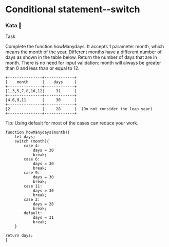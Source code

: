 # Conditional statement--switch

### Kata 🥋

Task

Complete the function howManydays. It accepts 1 parameter month, which means the month of the year. Different months have a different number of days as shown in the table below. Return the number of days that are in month. There is no need for input validation: month will always be greater than 0 and less than or equal to 12.

    +---------------+-------------+
    |    month      |    days     |
    +---------------+-------------+
    |1,3,5,7,8,10,12|     31      |
    +---------------+-------------+
    |4,6,9,11       |     30      |
    +---------------+-------------+
    |2              |     28      |  (Do not consider the leap year)
    +---------------+-------------+

Tip: Using default for most of the cases can reduce your work.

    function howManydays(month){
        let days;
        switch (month){
            case 4:
                days = 30
                break;
            case 6:
                days = 30
                break;
            case 9:
                days = 30
                break;        
            case 11:
                days = 30
                break;
            case 2:
                days = 28
                break;    
            default:
                days = 31
                break;  
        }

    return days;
    }
